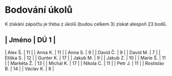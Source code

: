 # Bodování úkolů

K získání zápočtu je třeba z úkolů (budou celkem 3) získat alespoň 23 bodů.

| Jméno		| DÚ 1	|
-------------------------
| Alex Š.	| 11	|
| Anna K.	| 11	|
| Anna S.	| 9	|
| David Č.	| 9	|
| David M.	| 7	|
| Eliška S.	| 12	|
| Gunter K.	| 17	|
| Jakub M.	| 9	|
| Jakub Z.	| 10	|
| Marie Š.	| 11	|
| Markéta Ž.	| 13	|
| Michal K.	| 17	|
| Nikola C.	| 11	|
| Petr J.	| 11	|
| Rostislav B.	| 14	|
| Václav K.	| 8	|

